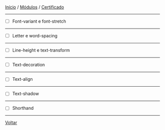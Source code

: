 [Início](https://github.com/Thalyalm/rocketseat-trilha-fundamentar) /
[Módulos](https://github.com/Thalyalm/rocketseat-trilha-fundamentar/tree/main/modulos) /
[Certificado](https://github.com/Thalyalm/rocketseat-trilha-fundamentar/tree/main/certificado)

---

- [ ] Font-variant e font-stretch

---

- [ ] Letter e word-spacing

---

- [ ] Line-height e text-transform

---

- [ ] Text-decoration

---

- [ ] Text-align

---

- [ ] Text-shadow

---

- [ ] Shorthand

---

[Voltar](https://github.com/Thalyalm/rocketseat-trilha-fundamentar/tree/main/modulos/app-bonito-ate-nos-textos)
